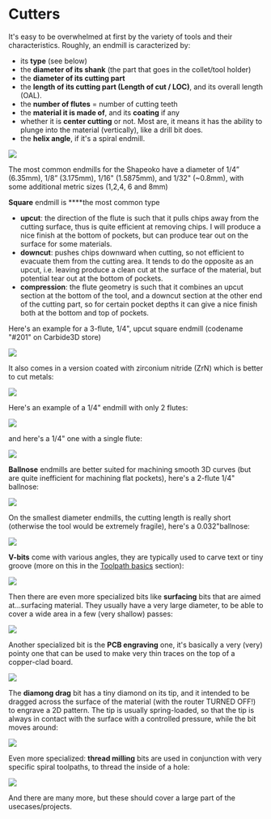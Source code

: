 # Cutters

It's easy to be overwhelmed at first by the variety of tools and their characteristics. Roughly, an endmill is caracterized by:

* its **type** \(see below\)
* the **diameter of its shank** \(the part that goes in the collet/tool holder\)
* the **diameter of its cutting part**
* the **length of its cutting part \(**Length of cut / LOC**\)**, and its overall length \(OAL\).
* the **number of flutes** = number of cutting teeth
* the **material it is made of**, and its **coating** if any
* whether it is **center cutting** or not. Most are, it means it has the ability to plunge into the material \(vertically\), like a drill bit does.
* the **helix angle**, if it's a spiral endmill.

![](../.gitbook/assets/endmill_anatomy.png)

The most common endmills for the Shapeoko have a diameter of 1/4” \(6.35mm\), 1/8” \(3.175mm\), 1/16" \(1.5875mm\), and 1/32" \(~0.8mm\), with some additional metric sizes \(1,2,4, 6 and 8mm\)

**Square** endmill is ****the most common type

* **upcut**: the direction of the flute is such that it pulls chips away from the cutting surface, thus is quite efficient at removing chips. I will produce a nice finish at the bottom of pockets, but can produce tear out on the surface for some materials.
* **downcut**: pushes chips downward when cutting, so not efficient to evacuate them from the cutting area. It tends to do the opposite as an upcut, i.e. leaving produce a clean cut at the surface of the material, but potential tear out at the bottom of pockets.
* **compression**: the flute geometry is such that it combines an upcut section at the bottom of the tool, and a downcut section at the other end of the cutting part, so for certain pocket depths it can give a nice finish both at the bottom and top of pockets.

Here's an example for a 3-flute, 1/4", upcut square endmill \(codename "\#201" on Carbide3D store\)

![](../.gitbook/assets/tools_3flute_025inch.png)

It also comes in a version coated with zirconium nitride \(ZrN\) which is better to cut metals:

![](../.gitbook/assets/tools_3flute_025inch_zrn_coated.png)

Here's an example of a 1/4" endmill with only 2 flutes:

![](../.gitbook/assets/tools_2flute_square_025inch.png)

and here's a 1/4" one with a single flute:

![](../.gitbook/assets/tools_1flute_025inch.png)

**Ballnose** endmills are better suited for machining smooth 3D curves \(but are quite inefficient for machining flat pockets\), here's a 2-flute 1/4" ballnose:

![](../.gitbook/assets/tools_2flute_ballnose_025inch.png)

On the smallest diameter endmills, the cutting length is really short \(otherwise the tool would be extremely fragile\), here's a 0.032"ballnose:

![](../.gitbook/assets/tools_2flute_0032inch.png)

**V-bits** come with various angles, they are typically used to carve text or tiny groove \(more on this in the [Toolpath basics](toolpath-basics.md) section\):

![](../.gitbook/assets/tools_vbits.png)

Then there are even more specialized bits like **surfacing** bits that are aimed at...surfacing material. They usually have a very large diameter, to be able to cover a wide area in a few \(very shallow\) passes:

![](../.gitbook/assets/tools_surfacing_bit.png)

Another specialized bit is the **PCB engraving** one, it's basically a very \(very\) pointy one that can be used to make very thin traces on the top of a copper-clad board.

![](../.gitbook/assets/tools_pcb_engraving_bit.png)

The **diamong drag** bit has a tiny diamond on its tip, and it intended to be dragged across the surface of the material \(with the router TURNED OFF!\) to engrave a 2D pattern. The tip is usually spring-loaded, so that the tip is always in contact with the surface with a controlled pressure, while the bit moves around:

![](../.gitbook/assets/tools_diamond_drag_bit.png)

Even more specialized: **thread milling** bits are used in conjunction with very specific spiral toolpaths, to thread the inside of a hole:

![](../.gitbook/assets/tools_thread_milling.png)

And there are many more, but these should cover a large part of the usecases/projects.





